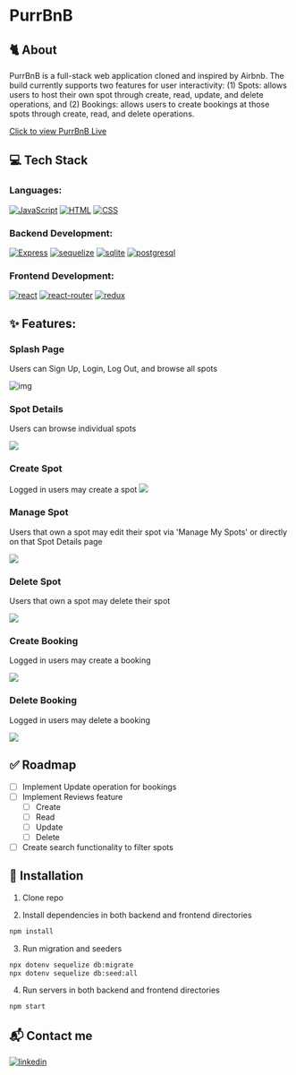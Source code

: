 # PurrBnB

## 🐈 **About**

PurrBnB is a full-stack web application cloned and inspired by Airbnb. The build currently supports two features for user interactivity: (1) Spots: allows users to host their own spot through create, read, update, and delete operations, and (2) Bookings: allows users to create bookings at those spots through create, read, and delete operations.

[Click to view PurrBnB Live](https://airbnb-clone-4afc.onrender.com/)

## 💻 **Tech Stack**

### Languages:

[![JavaScript][javascript-shield]][javascript-url]
[![HTML][html-shield]][html-url]
[![CSS][css-shield]][css-url]

### Backend Development:

[![Express][express-shield]][express-url]
[![sequelize][sequelize-shield]][sequelize-url]
[![sqlite][sqlite-shield]][sqlite-url]
[![postgresql][postgresql-shield]][postgresql-url]

### Frontend Development:

[![react][react-shield]][react-url]
[![react-router][react-router-shield]][react-router-url]
[![redux][redux-shield]][redux-url]

## ✨ **Features**:

### Splash Page

Users can Sign Up, Login, Log Out, and browse all spots

![img](https://i.imgur.com/ckVEkrw.gif)

### Spot Details

Users can browse individual spots

<img src="https://i.imgur.com/lTaTpgn.gif">

### Create Spot

Logged in users may create a spot
<img src="https://i.imgur.com/M8bdcvC.gif">

### Manage Spot

Users that own a spot may edit their spot via 'Manage My Spots' or directly on that Spot Details page

<img src="https://i.imgur.com/Eb6Wgx2.gif">

### Delete Spot

Users that own a spot may delete their spot

<img src="https://i.imgur.com/ACYTqYG.gif">

### Create Booking

Logged in users may create a booking

<img src="https://i.imgur.com/nBIfIiX.gif">

### Delete Booking

Logged in users may delete a booking

<img src="https://i.imgur.com/q9Cdk0a.gif">

## ✅ Roadmap

- [ ] Implement Update operation for bookings
- [ ] Implement Reviews feature
  - [ ] Create
  - [ ] Read
  - [ ] Update
  - [ ] Delete
- [ ] Create search functionality to filter spots

## 📁 Installation

1. Clone repo

2. Install dependencies in both backend and frontend directories

```sh
npm install
```

3. Run migration and seeders

```sh
npx dotenv sequelize db:migrate
npx dotenv sequelize db:seed:all
```

4. Run servers in both backend and frontend directories

```sh
npm start
```

## 📬 Contact me

[![linkedin][linkedin-shield]][linkedin-url]

<!-- MARKDOWN LINKS & IMAGES -->

[javascript-shield]: https://img.shields.io/badge/JavaScript-323330?style=for-the-badge&logo=javascript&logoColor=F7DF1E
[html-shield]: https://img.shields.io/badge/HTML5-E34F26?style=for-the-badge&logo=html5&logoColor=white
[css-shield]: https://img.shields.io/badge/CSS-239120?&style=for-the-badge&logo=css3&logoColor=white
[express-shield]: https://img.shields.io/badge/Express.js-404D59?style=for-the-badge
[sequelize-shield]: https://img.shields.io/badge/sequelize-323330?style=for-the-badge&logo=sequelize&logoColor=blue
[sqlite-shield]: https://img.shields.io/badge/SQLite-07405E?style=for-the-badge&logo=sqlite&logoColor=white
[postgresql-shield]: https://img.shields.io/badge/PostgreSQL-316192?style=for-the-badge&logo=postgresql&logoColor=white
[react-shield]: https://img.shields.io/badge/React-20232A?style=for-the-badge&logo=react&logoColor=61DAFB
[react-router-shield]: https://img.shields.io/badge/React_Router-CA4245?style=for-the-badge&logo=react-router&logoColor=white
[redux-shield]: https://img.shields.io/badge/Redux-593D88?style=for-the-badge&logo=redux&logoColor=white
[linkedin-shield]: https://img.shields.io/badge/LinkedIn-0077B5?style=for-the-badge&logo=linkedin&logoColor=white
[javascript-url]: https://www.javascript.com/
[html-url]: https://www.w3.org/html/
[css-url]: https://www.w3.org/Style/CSS/Overview.en.html
[express-url]: https://expressjs.com/
[sequelize-url]: https://sequelize.org/
[sqlite-url]: https://www.sqlite.org/index.html
[postgresql-url]: https://www.postgresql.org/
[react-url]: https://reactjs.org/
[react-router-url]: https://reactrouter.com/en/main
[redux-url]: https://redux.js.org/
[linkedin-url]: https://www.linkedin.com/in/nguyenpeterviet/

